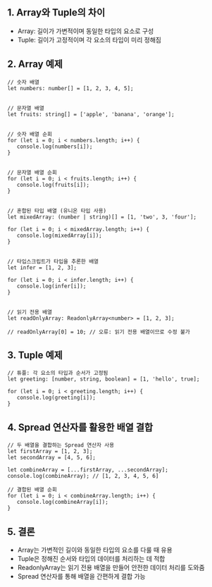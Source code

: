 ## 1. Array와 Tuple의 차이
- Array: 길이가 가변적이며 동일한 타입의 요소로 구성
- Tuple: 길이가 고정적이며 각 요소의 타입이 미리 정해짐

## 2. Array 예제

```
// 숫자 배열
let numbers: number[] = [1, 2, 3, 4, 5];


// 문자열 배열
let fruits: string[] = ['apple', 'banana', 'orange'];


// 숫자 배열 순회
for (let i = 0; i < numbers.length; i++) {
   console.log(numbers[i]);
}


// 문자열 배열 순회
for (let i = 0; i < fruits.length; i++) {
   console.log(fruits[i]);
}


// 혼합된 타입 배열 (유니온 타입 사용)
let mixedArray: (number | string)[] = [1, 'two', 3, 'four'];

for (let i = 0; i < mixedArray.length; i++) {
   console.log(mixedArray[i]);
}


// 타입스크립트가 타입을 추론한 배열
let infer = [1, 2, 3];

for (let i = 0; i < infer.length; i++) {
   console.log(infer[i]);
}


// 읽기 전용 배열
let readOnlyArray: ReadonlyArray<number> = [1, 2, 3];

// readOnlyArray[0] = 10; // 오류: 읽기 전용 배열이므로 수정 불가
```


## 3. Tuple 예제

```
// 튜플: 각 요소의 타입과 순서가 고정됨
let greeting: [number, string, boolean] = [1, 'hello', true];

for (let i = 0; i < greeting.length; i++) {
   console.log(greeting[i]);
}
```

## 4. Spread 연산자를 활용한 배열 결합

```
// 두 배열을 결합하는 Spread 연산자 사용
let firstArray = [1, 2, 3];
let secondArray = [4, 5, 6];

let combineArray = [...firstArray, ...secondArray];
console.log(combineArray); // [1, 2, 3, 4, 5, 6]

// 결합된 배열 순회
for (let i = 0; i < combineArray.length; i++) {
   console.log(combineArray[i]);
}
```

## 5. 결론
- Array는 가변적인 길이와 동일한 타입의 요소를 다룰 때 유용
- Tuple은 정해진 순서와 타입의 데이터를 처리하는 데 적합
- ReadonlyArray는 읽기 전용 배열을 만들어 안전한 데이터 처리를 도와줌
- Spread 연산자를 통해 배열을 간편하게 결합 가능